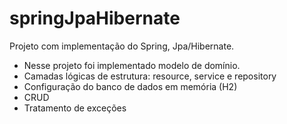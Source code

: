 # springJpaHibernate
Projeto com implementação do Spring, Jpa/Hibernate.

<ul>
<li>Nesse projeto foi implementado modelo de domínio.</li>
<li>Camadas lógicas de estrutura: resource, service e repository</li>
<li>Configuração do banco de dados em memória (H2)</li>
<li>CRUD</li>
<li>Tratamento de exceções</li>
</ul>
